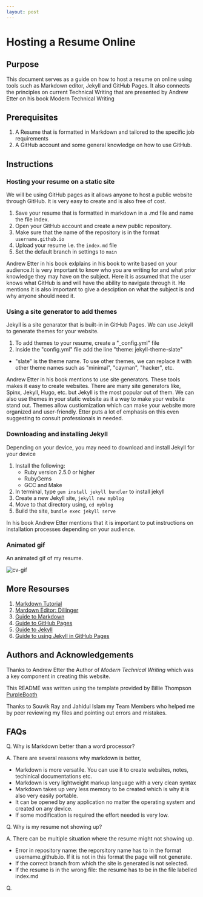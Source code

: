 ```yaml
---
layout: post
---
```


# Hosting a Resume Online
## Purpose
This document serves as a guide on how to host a resume on online using tools such as Markdown editor, Jekyll and GitHub Pages. It also connects the principles on current Technical Writing that are presented by Andrew Etter on his book Modern Technical Writing



## Prerequisites
1. A Resume that is formatted in Markdown and tailored to the specific job requirements
2. A GitHub account and some general knowledge on how to use GitHub.



## Instructions
### Hosting your resume on a static site
We will be using GitHub pages as it allows anyone to host a public website through GitHub. It is very easy to create and is also free of cost.

1. Save your resume that is formatted in markdown in a .md file and name the file index.
2. Open your GitHub account and create a new public repository.
3. Make sure that the name of the repository is in the format ``username.github.io``
4. Upload your resume i.e. the ``index.md`` file
5. Set the default branch in settings to ``main``

Andrew Etter in his book exlplains in his book to write based on your audience.It is very important to know who you are writing for and what prior knowledge they may have on the subject. Here it is assumed that the user knows what GitHub is and will have the ability to navigate through it. He mentions it is also important to give a desciption on what the subject is and why anyone should need it.
   

### Using a site generator to add themes
Jekyll is a site genarator that is built-in in GitHub Pages. We can use Jekyll to generate themes for your website.

1. To add themes to your resume, create a "_config.yml" file
2. Inside the "config.yml" file add the line "theme: jekyll-theme-slate"
  - "slate" is the theme name. To use other themes, we can replace it with other theme names such as "minimal", "cayman", "hacker", etc.

Andrew Etter in his book mentions to use site generators. These tools makes it easy to create websites. There are many site generators like, Spinx, Jekyll, Hugo, etc. but Jekyll is the most popular out of them. We  can also use themes in your static website as it a way to make your website stand out. Themes allow custiomization which can make your website more organized and user-friendly. Etter puts a lot of emphasis on this even suggesting to consult professionals in needed.


### Downloading and installing Jekyll
Depending on your device, you may need to download and install Jekyll for your device

1. Install the following:
   - Ruby version 2.5.0 or higher
   - RubyGems
   - GCC and Make
2. In terminal, type ``gem install jekyll bundler`` to install jekyll
3. Create a new Jekyll site, ``jekyll new myblog``
4. Move to that directory using, ``cd myblog``
5. Build the site, ``bundle exec jekyll serve``

In his book Andrew Etter mentions that it is important to put instructions on installation processes depending on your audience.
   

### Animated gif
An animated gif of my resume.

![cv-gif](https://i.makeagif.com/media/3-07-2024/QaYIpx.gif)



## More Resourses
1. [Markdown Tutorial](https://www.markdowntutorial.com/)
2. [Mardown Editor: Dillinger](https://dillinger.io)
3. [Guide to Markdown](https://www.markdownguide.org/getting-started/)
4. [Guide to GitHub Pages](https://docs.github.com/en/pages/quickstart)
5. [Guide to Jekyll](https://jekyllrb.com/docs/)
6. [Guide to using Jekyll in  GitHub Pages](https://docs.github.com/en/pages/setting-up-a-github-pages-site-with-jekyll/about-github-pages-and-jekyll)



## Authors and Acknowledgements
Thanks to Andrew Etter the Author of *Modern Technical Writing* which was a key component in creating this website.

This README was written using the template provided by Billie Thompson [PurpleBooth](https://github.com/PurpleBooth)

Thanks to Souvik Ray and Jahidul Islam my Team Members who helped me by peer reviewing my files and pointing out errors and mistakes. 



## FAQs
Q. Why is Markdown better than a word processor?

A.  There are several reasons why markdown is better,
   - Markdown is more versatile. You can use it to create websites, notes, techinical documentations etc.
   - Markdown is very lightweight markup language with a very clean syntax
   - Markdown takes up very less memory to be created which is why it is also very easily portable.
   - It can be opened by any application no matter the operating system and created on any device.
   - If some modification is required the effort needed is very low.
       

Q. Why is my resume not showing up?

A. There can be multiple situation where the resume might not showing up. 
  - Error in repository name: the reporsitory name has to in the format username.github.io. If it is not in this format the      page will not generate.
  - If the correct branch from which the site is generated is not selected.
  - If the resume is in the wrong file: the resume has to be in the file labelled index.md

Q. 


